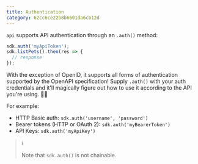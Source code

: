 ```yaml
---
title: Authentication
category: 62cc6ce22b8b6601da6cb12d
---
```


`api` supports API authentication through an `.auth()` method:

```js
sdk.auth('myApiToken');
sdk.listPets().then(res => {
  // response
});
```

With the exception of OpenID, it supports all forms of authentication supported by the OpenAPI specification! Supply `.auth()` with your auth credentials and it'll magically figure out how to use it according to the API you're using. 🧙‍♀️

For example:

* HTTP Basic auth: `sdk.auth('username', 'password')`
* Bearer tokens (HTTP or OAuth 2): `sdk.auth('myBearerToken')`
* API Keys: `sdk.auth('myApiKey')`

> ℹ️
>
> Note that `sdk.auth()` is not chainable.
